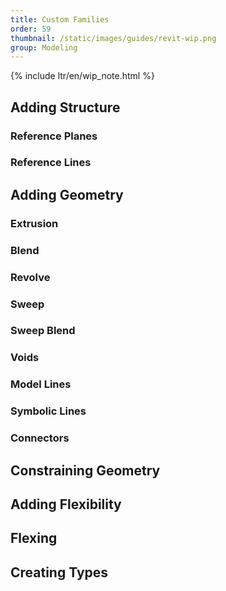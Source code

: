 ```yaml
---
title: Custom Families
order: 59
thumbnail: /static/images/guides/revit-wip.png
group: Modeling
---
```


{% include ltr/en/wip_note.html %}

## Adding Structure

### Reference Planes

### Reference Lines

## Adding Geometry

### Extrusion
### Blend
### Revolve
### Sweep
### Sweep Blend
### Voids
### Model Lines
### Symbolic Lines

### Connectors

## Constraining Geometry

## Adding Flexibility

## Flexing

## Creating Types

